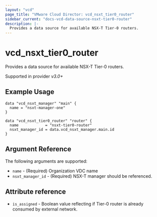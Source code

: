```yaml
---
layout: "vcd"
page_title: "VMware Cloud Director: vcd_nsxt_tier0_router"
sidebar_current: "docs-vcd-data-source-nsxt-tier0-router"
description: |-
  Provides a data source for available NSX-T Tier-0 routers.
---
```


# vcd\_nsxt\_tier0\_router

Provides a data source for available NSX-T Tier-0 routers.

Supported in provider *v3.0+*

## Example Usage 

```hcl
data "vcd_nsxt_manager" "main" {
  name = "nsxt-manager-one"
}

data "vcd_nsxt_tier0_router" "router" {
  name            = "nsxt-tier0-router"
  nsxt_manager_id = data.vcd_nsxt_manager.main.id
}
```


## Argument Reference

The following arguments are supported:

* `name` - (Required) Organization VDC name
* `nsxt_manager_id` - (Required) NSX-T manager should be referenced.

## Attribute reference

* `is_assigned` - Boolean value reflecting if Tier-0 router is already consumed by external network.